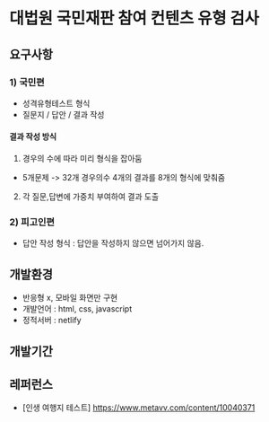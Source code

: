 # 대법원 국민재판 참여 컨텐츠 유형 검사 
## 요구사항
### 1) 국민편 
- 성격유형테스트 형식
- 질문지 / 답안 / 결과 작성 

#### 결과 작성 방식 
1. 경우의 수에 따라 미리 형식을 잡아둠
- 5개문제 -> 32개 경우의수 4개의 결과를 8개의 형식에 맞춰줌 
2. 각 질문,답변에 가중치 부여하여 결과 도출 
  
### 2) 피고인편 
- 답안 작성 형식 : 답안을 작성하지 않으면 넘어가지 않음. 

## 개발환경
- 반응형 x, 모바일 화면만 구현 
- 개발언어 : html, css, javascript 
- 정적서버 : netlify

## 개발기간 


## 레퍼런스
- [인생 여행지 테스트] https://www.metavv.com/content/10040371
